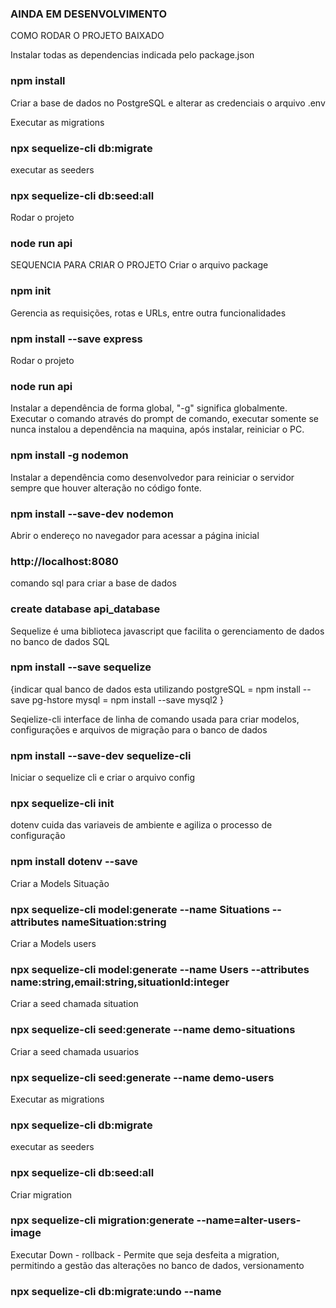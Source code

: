 ### AINDA EM DESENVOLVIMENTO


COMO RODAR O PROJETO BAIXADO

Instalar todas as dependencias indicada pelo package.json
### npm install

Criar a base de dados no PostgreSQL e alterar as credenciais o arquivo 
.env

Executar as migrations 
### npx sequelize-cli db:migrate

executar as seeders
### npx sequelize-cli db:seed:all

Rodar o projeto
### node run api



SEQUENCIA PARA CRIAR O PROJETO
Criar o arquivo package
### npm init

Gerencia as requisições, rotas e URLs, entre outra funcionalidades
### npm install --save express

Rodar o projeto
### node run api

Instalar a dependência de forma global, "-g" significa globalmente. Executar o comando através do prompt de comando, executar somente se nunca instalou a dependência na maquina, após instalar, reiniciar o PC.
### npm install -g nodemon

Instalar a dependência como desenvolvedor para reiniciar o servidor sempre que houver alteração no código fonte.
### npm install --save-dev nodemon

Abrir o endereço no navegador para acessar a página inicial
### http://localhost:8080

comando sql para criar a base de dados
### create database api_database

Sequelize é uma biblioteca javascript que facilita o gerenciamento de dados no banco de dados SQL
### npm install --save sequelize

{indicar qual banco de dados esta utilizando
postgreSQL = npm install --save pg-hstore
mysql = npm install --save mysql2
}

Seqielize-cli interface de linha de comando usada para criar modelos, configurações e arquivos de migração para o banco de dados
### npm install --save-dev sequelize-cli

Iniciar o sequelize cli e criar o arquivo config 
### npx sequelize-cli init

dotenv cuida das variaveis de ambiente e agiliza o processo de configuração
### npm install dotenv --save

Criar a Models Situação
### npx sequelize-cli model:generate --name Situations --attributes nameSituation:string

Criar a Models users
### npx sequelize-cli model:generate --name Users --attributes name:string,email:string,situationId:integer

Criar a seed chamada situation
### npx sequelize-cli seed:generate --name demo-situations

Criar a seed chamada usuarios
### npx sequelize-cli seed:generate --name demo-users

Executar as migrations 
### npx sequelize-cli db:migrate

executar as seeders
### npx sequelize-cli db:seed:all

Criar migration 
### npx sequelize-cli migration:generate --name=alter-users-image

Executar Down - rollback - Permite que seja  desfeita a migration, permitindo a gestão das alterações no banco de dados, versionamento
### npx sequelize-cli db:migrate:undo --name